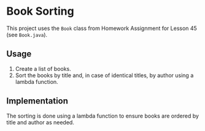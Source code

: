 # Book Sorting

This project uses the `Book` class from Homework Assignment for Lesson 45 (see `Book.java`).

## Usage

1. Create a list of books.
2. Sort the books by title and, in case of identical titles, by author using a lambda function.

## Implementation

The sorting is done using a lambda function to ensure books are ordered by title and author as needed.
